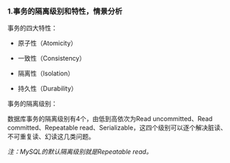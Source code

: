 ### 1.事务的隔离级别和特性，情景分析

事务的四大特性：

* 原子性（Atomicity）

* 一致性（Consistency）

* 隔离性（Isolation）

* 持久性（Durability）

事务的隔离级别：

数据库事务的隔离级别有4个，由低到高依次为Read uncommitted、Read committed、Repeatable read、Serializable，这四个级别可以逐个解决脏读、不可重复读、幻读这几类问题。

*注：MySQL的默认隔离级别就是Repeatable read。*
